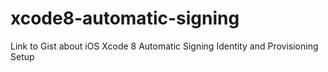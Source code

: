 # xcode8-automatic-signing
Link to Gist about iOS Xcode 8 Automatic Signing Identity and Provisioning Setup
